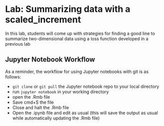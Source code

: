 # Lab: Summarizing data with a scaled_increment

In this lab, students will come up with strategies for finding a good line to summarize two-dimensional data using a loss function developed in a previous lab

## Jupyter Notebook Workflow

As a reminder, the workflow for using Jupyter notebooks with git is as follows:

* `git clone` or `git pull` the Jupyter notebook repo to your local directory
* run `jupyter notebook` in your working directory
* open the .Rmb file
* Save cmd+S the file
* Close and halt the .Rmb file
* Open the .ipynb file and edit as usual (this will save the output as usual while automatically updating the .Rmb file)
